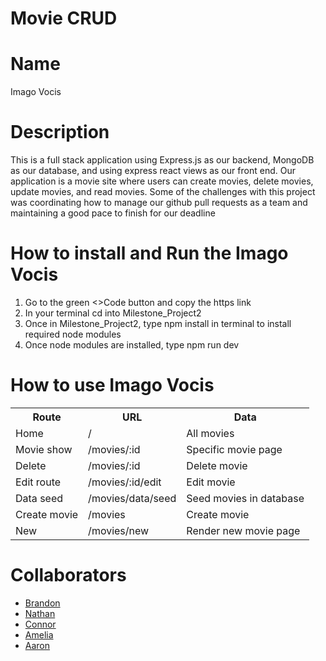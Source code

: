 # Movie CRUD

<h1>Name</h1>
Imago Vocis

<h1>Description</h1>
<p>This is a full stack application using Express.js as our backend, MongoDB as our database, and using express react views as our front end. Our application is a movie site where users can create movies, delete movies, update movies, and read movies. Some of the challenges with this project was coordinating how to manage our github pull requests as a team and maintaining a good pace to finish for our deadline</p>

<h1>How to install and Run the Imago Vocis</h1>
<ol>
<li>Go to the green <>Code button and copy the https link </li>
<li>In your terminal cd into Milestone_Project2</li>
<li>Once in Milestone_Project2, type npm install in terminal to install required node modules</li>
<li>Once node modules are installed, type npm run dev</li>
</ol>

<h1>How to use Imago Vocis</h1>
<table>
<tr>
<th>Route</th>
<th>URL</th>
<th>Data</th>
</tr>

<tr>
<td>Home</td>
<td>/</td>
<td>All movies</td>
</tr>

<tr>
<td>Movie show</td>
<td>/movies/:id</td>
<td>Specific movie page</td>
</tr>
<tr>
<td>Delete</td>
<td>/movies/:id</td>
<td>Delete movie</td>
</tr>

<tr>
<td>Edit route</td>
<td>/movies/:id/edit</td>
<td>Edit movie</td>
</tr>

<tr>
<td>Data seed</td>
<td>/movies/data/seed</td>
<td>Seed movies in database</td>
</tr>

<tr>
<td>Create movie</td>
<td>/movies</td>
<td>Create movie</td>
</tr>

<tr>
<td>New</td>
<td>/movies/new</td>
<td>Render new movie page</td>
</tr>
</table>

<h1>Collaborators</h1>
<ul>
<li><a href='https://github.com/BrandonLife'>Brandon</a></li>
<li><a href=''>Nathan</a></li>
<li><a href=''>Connor</a></li>
<li><a href='https://github.com/ACGreve'>Amelia</a></li>
<li><a href=''>Aaron</a></li>
</ul>